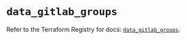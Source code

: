 # `data_gitlab_groups`

Refer to the Terraform Registry for docs: [`data_gitlab_groups`](https://registry.terraform.io/providers/gitlabhq/gitlab/17.4.0/docs/data-sources/groups).
